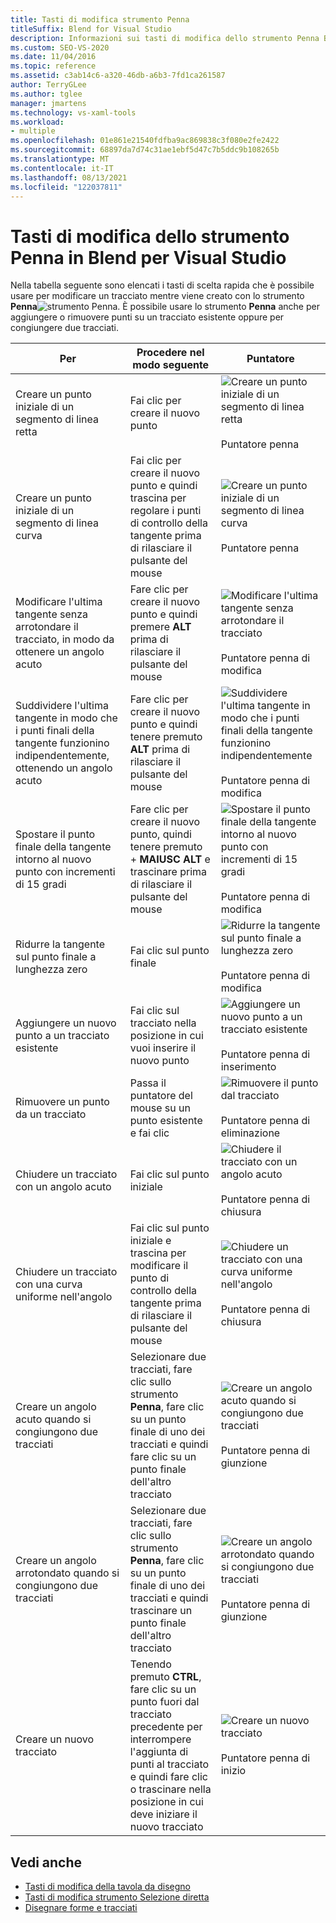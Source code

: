 ```yaml
---
title: Tasti di modifica strumento Penna
titleSuffix: Blend for Visual Studio
description: Informazioni sui tasti di modifica dello strumento Penna Blend per Visual Studio comandi per la modifica di un tracciato durante la creazione con lo strumento Penna.
ms.custom: SEO-VS-2020
ms.date: 11/04/2016
ms.topic: reference
ms.assetid: c3ab14c6-a320-46db-a6b3-7fd1ca261587
author: TerryGLee
ms.author: tglee
manager: jmartens
ms.technology: vs-xaml-tools
ms.workload:
- multiple
ms.openlocfilehash: 01e861e21540fdfba9ac869838c3f080e2fe2422
ms.sourcegitcommit: 68897da7d74c31ae1ebf5d47c7b5ddc9b108265b
ms.translationtype: MT
ms.contentlocale: it-IT
ms.lasthandoff: 08/13/2021
ms.locfileid: "122037811"
---
```

# <a name="pen-tool-modifier-keys-in-blend-for-visual-studio"></a>Tasti di modifica dello strumento Penna in Blend per Visual Studio

Nella tabella seguente sono elencati i tasti di scelta rapida che è possibile usare per modificare un tracciato mentre viene creato con lo strumento **Penna**![strumento Penna](../designers/media/d514358f-185a-412f-a55d-36633b25dc8a.png). È possibile usare lo strumento **Penna** anche per aggiungere o rimuovere punti su un tracciato esistente oppure per congiungere due tracciati.

|Per|Procedere nel modo seguente|Puntatore|
| - |-------------|-------------|
|Creare un punto iniziale di un segmento di linea retta|Fai clic per creare il nuovo punto|![Creare un punto iniziale di un segmento di linea retta](../designers/media/0bfb1b71-80ac-4ad4-aed8-40e09f8b7ab8.png)<br /><br /> Puntatore penna|
|Creare un punto iniziale di un segmento di linea curva|Fai clic per creare il nuovo punto e quindi trascina per regolare i punti di controllo della tangente prima di rilasciare il pulsante del mouse|![Creare un punto iniziale di un segmento di linea curva](../designers/media/0bfb1b71-80ac-4ad4-aed8-40e09f8b7ab8.png)<br /><br /> Puntatore penna|
|Modificare l'ultima tangente senza arrotondare il tracciato, in modo da ottenere un angolo acuto|Fare clic per creare il nuovo punto e quindi premere **ALT** prima di rilasciare il pulsante del mouse|![Modificare l'ultima tangente senza arrotondare il tracciato](../designers/media/317e5475-b70c-489f-9477-110a98639ade.png)<br /><br /> Puntatore penna di modifica|
|Suddividere l'ultima tangente in modo che i punti finali della tangente funzionino indipendentemente, ottenendo un angolo acuto|Fare clic per creare il nuovo punto e quindi tenere premuto **ALT** prima di rilasciare il pulsante del mouse|![Suddividere l'ultima tangente in modo che i punti finali della tangente funzionino indipendentemente](../designers/media/317e5475-b70c-489f-9477-110a98639ade.png)<br /><br /> Puntatore penna di modifica|
|Spostare il punto finale della tangente intorno al nuovo punto con incrementi di 15 gradi|Fare clic per creare il nuovo punto, quindi tenere premuto + **MAIUSC ALT** e trascinare prima di rilasciare il pulsante del mouse|![Spostare il punto finale della tangente intorno al nuovo punto con incrementi di 15 gradi](../designers/media/317e5475-b70c-489f-9477-110a98639ade.png)<br /><br /> Puntatore penna di modifica|
|Ridurre la tangente sul punto finale a lunghezza zero|Fai clic sul punto finale|![Ridurre la tangente sul punto finale a lunghezza zero](../designers/media/317e5475-b70c-489f-9477-110a98639ade.png)<br /><br /> Puntatore penna di modifica|
|Aggiungere un nuovo punto a un tracciato esistente|Fai clic sul tracciato nella posizione in cui vuoi inserire il nuovo punto|![Aggiungere un nuovo punto a un tracciato esistente](../designers/media/b004ad5a-33a4-46ae-81c0-20be0d819332.png)<br /><br /> Puntatore penna di inserimento|
|Rimuovere un punto da un tracciato|Passa il puntatore del mouse su un punto esistente e fai clic|![Rimuovere il punto dal tracciato](../designers/media/08a64b78-f3df-4730-8169-c56b5631b071.png)<br /><br /> Puntatore penna di eliminazione|
|Chiudere un tracciato con un angolo acuto|Fai clic sul punto iniziale|![Chiudere il tracciato con un angolo acuto](../designers/media/a12fd3b4-a553-4762-b01c-c35efa594362.png)<br /><br /> Puntatore penna di chiusura|
|Chiudere un tracciato con una curva uniforme nell'angolo|Fai clic sul punto iniziale e trascina per modificare il punto di controllo della tangente prima di rilasciare il pulsante del mouse|![Chiudere un tracciato con una curva uniforme nell'angolo](../designers/media/a12fd3b4-a553-4762-b01c-c35efa594362.png)<br /><br /> Puntatore penna di chiusura|
|Creare un angolo acuto quando si congiungono due tracciati|Selezionare due tracciati, fare clic sullo strumento **Penna**, fare clic su un punto finale di uno dei tracciati e quindi fare clic su un punto finale dell'altro tracciato|![Creare un angolo acuto quando si congiungono due tracciati](../designers/media/bd12dfa4-112e-4f37-9765-3479e6b69894.png)<br /><br /> Puntatore penna di giunzione|
|Creare un angolo arrotondato quando si congiungono due tracciati|Selezionare due tracciati, fare clic sullo strumento **Penna**, fare clic su un punto finale di uno dei tracciati e quindi trascinare un punto finale dell'altro tracciato|![Creare un angolo arrotondato quando si congiungono due tracciati](../designers/media/bd12dfa4-112e-4f37-9765-3479e6b69894.png)<br /><br /> Puntatore penna di giunzione|
|Creare un nuovo tracciato|Tenendo premuto **CTRL**, fare clic su un punto fuori dal tracciato precedente per interrompere l'aggiunta di punti al tracciato e quindi fare clic o trascinare nella posizione in cui deve iniziare il nuovo tracciato|![Creare un nuovo tracciato](../designers/media/69758176-5f53-465b-808c-f13fd1a0b3f2.png)<br /><br /> Puntatore penna di inizio|

## <a name="see-also"></a>Vedi anche

- [Tasti di modifica della tavola da disegno](artboard-modifier-keys-in-blend.md)
- [Tasti di modifica strumento Selezione diretta](direct-selection-tool-modifier-keys-in-blend.md)
- [Disegnare forme e tracciati](draw-shapes-and-paths.md)